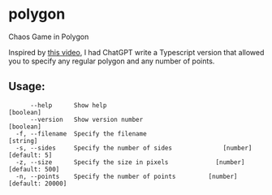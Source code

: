 # polygon
Chaos Game in Polygon

Inspired by [this video](https://www.youtube.com/watch?v=buT9V5_ro5c), I had 
ChatGPT write a Typescript version that allowed you to specify any regular polygon 
and any number of points.

## Usage:
          --help      Show help                                            [boolean]
          --version   Show version number                                  [boolean]
      -f, --filename  Specify the filename                                  [string]
      -s, --sides     Specify the number of sides              [number] [default: 5]
      -z, --size      Specify the size in pixels             [number] [default: 500]
      -n, --points    Specify the number of points         [number] [default: 20000]
